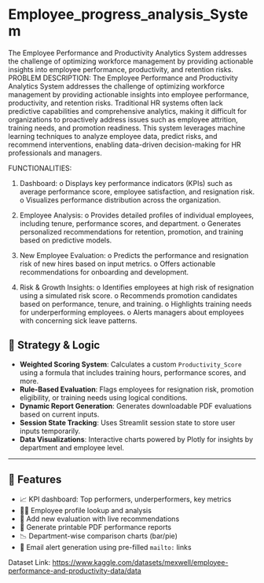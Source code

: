 # Employee_progress_analysis_System
The Employee Performance and Productivity Analytics System addresses the challenge of optimizing workforce management by providing actionable insights into employee performance, productivity, and retention risks. 
PROBLEM DESCRIPTION:
The Employee Performance and Productivity Analytics System addresses the challenge of optimizing workforce management by providing actionable insights into employee performance, productivity, and retention risks. Traditional HR systems often lack predictive capabilities and comprehensive analytics, making it difficult for organizations to proactively address issues such as employee attrition, training needs, and promotion readiness. This system leverages machine learning techniques to analyze employee data, predict risks, and recommend interventions, enabling data-driven decision-making for HR professionals and managers.

FUNCTIONALITIES:
1.	Dashboard:
o	Displays key performance indicators (KPIs) such as average performance score, employee satisfaction, and resignation risk.
o	Visualizes performance distribution across the organization.
2.	Employee Analysis:
o	Provides detailed profiles of individual employees, including tenure, performance scores, and department.
o	Generates personalized recommendations for retention, promotion, and training based on predictive models.
3.	New Employee Evaluation:
o	Predicts the performance and resignation risk of new hires based on input metrics.
o	Offers actionable recommendations for onboarding and development.


4.	Risk & Growth Insights:
o	Identifies employees at high risk of resignation using a simulated risk score.
o	Recommends promotion candidates based on performance, tenure, and training.
o	Highlights training needs for underperforming employees.
o	Alerts managers about employees with concerning sick leave patterns.

## 🧠 Strategy & Logic

- **Weighted Scoring System**: Calculates a custom `Productivity_Score` using a formula that includes training hours, performance scores, and more.
- **Rule-Based Evaluation**: Flags employees for resignation risk, promotion eligibility, or training needs using logical conditions.
- **Dynamic Report Generation**: Generates downloadable PDF evaluations based on current inputs.
- **Session State Tracking**: Uses Streamlit session state to store user inputs temporarily.
- **Data Visualizations**: Interactive charts powered by Plotly for insights by department and employee level.

---

## 📂 Features

- 📈 KPI dashboard: Top performers, underperformers, key metrics
- 🧑‍💼 Employee profile lookup and analysis
- 📝 Add new evaluation with live recommendations
- 📄 Generate printable PDF performance reports
- 📉 Department-wise comparison charts (bar/pie)
- 📧 Email alert generation using pre-filled `mailto:` links


Dataset Link: https://www.kaggle.com/datasets/mexwell/employee-performance-and-productivity-data/data 

